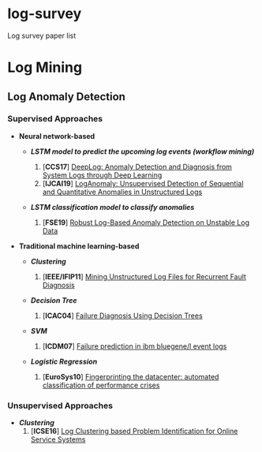# log-survey
Log survey paper list



# Log Mining

## Log Anomaly Detection

### Supervised Approaches

* **Neural network-based**
  * ***LSTM model to predict the upcoming log events (workflow mining)***
    1. [**CCS17**] [DeepLog: Anomaly Detection and Diagnosis from System Logs through Deep Learning](https://www.cs.utah.edu/~lifeifei/papers/deeplog.pdf)
    1. [**IJCAI19**] [LogAnomaly: Unsupervised Detection of Sequential and Quantitative Anomalies in Unstructured Logs](https://www.ijcai.org/Proceedings/2019/0658.pdf)
   
  * ***LSTM classification model to classify anomalies***
    1. [**FSE19**] [Robust Log-Based Anomaly Detection on Unstable Log Data](https://dl.acm.org/doi/pdf/10.1145/3338906.3338931)
   
  
* **Traditional machine learning-based**
  * ***Clustering***
    1. [**IEEE/IFIP11**] [Mining Unstructured Log Files for Recurrent Fault Diagnosis](https://ieeexplore.ieee.org/stamp/stamp.jsp?tp=&arnumber=5990536)
    
  * ***Decision Tree***
    1. [**ICAC04**] [Failure Diagnosis Using Decision Trees](https://people.eecs.berkeley.edu/~brewer/papers/icac2004_chen_diagnosis.pdf)
  
  * ***SVM***
    1. [**ICDM07**] [Failure prediction in ibm bluegene/l event logs](https://ieeexplore.ieee.org/stamp/stamp.jsp?tp=&arnumber=4470294)
  
  * ***Logistic Regression***
    1. [**EuroSys10**] [Fingerprinting the datacenter: automated classification of performance crises](https://people.orie.cornell.edu/woodard/eurosys2010-paper97.pdf)

### Unsupervised Approaches

  * ***Clustering***
    1. [**ICSE16**] [Log Clustering based Problem Identification for Online Service Systems](https://dl.acm.org/doi/pdf/10.1145/2889160.2889232)

